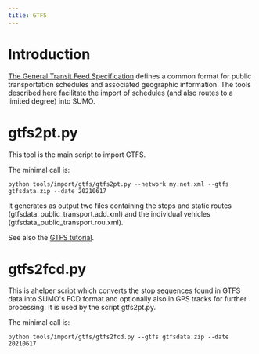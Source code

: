 ```yaml
---
title: GTFS
---
```


# Introduction

[The General Transit Feed Specification](https://developers.google.com/transit/gtfs) defines a common format
for public transportation schedules and associated geographic information. The tools described here 
facilitate the import of schedules (and also routes to a limited degree) into SUMO.

# gtfs2pt.py

This tool is the main script to import GTFS.

The minimal call is:

```
python tools/import/gtfs/gtfs2pt.py --network my.net.xml --gtfs gtfsdata.zip --date 20210617
```

It generates as output two files containing the stops and static routes (gtfsdata_public_transport.add.xml) and the
individual vehicles (gtfsdata_public_transport.rou.xml).

See also the [GTFS tutorial](../../Tutorials/GTFS.md).


# gtfs2fcd.py

This is ahelper script which converts the stop sequences found in GTFS data into SUMO's FCD format and 
optionally also in GPS tracks for further processing. It is used by the script gtfs2pt.py.

The minimal call is:

```
python tools/import/gtfs/gtfs2fcd.py --gtfs gtfsdata.zip --date 20210617
```
